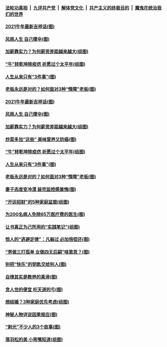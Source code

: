

####  [法轮功真相](../../../../basic/blob/master/README.md?t=02120831) &nbsp;|&nbsp; [九评共产党](../../../../9ping.md/blob/master/README.md?t=02120831) &nbsp;|&nbsp; [解体党文化](../../../../jtdwh.md/blob/master/README.md?t=02120831)  &nbsp;|&nbsp; [共产主义的终极目的](../../../../gczydzjmd.md/blob/master/README.md?t=02120831) &nbsp;|&nbsp; [魔鬼在统治我们的世界](../../../../mgztzwmdsj.md/blob/master/README.md?t=02120831) 

#### [2021牛年最新吉祥话(图)](../pages/p8/962193.md?t=02120831) 

#### [风雨人生 自己撑伞(图)](../pages/p8/962172.md?t=02120831) 

#### [加薪靠实力？为何薪资差距越来越大(组图)](../pages/p8/962200.md?t=02120831) 

#### [“牛”转乾坤除疫疠 祈愿过个太平年(组图)](../pages/p8/959437.md?t=02120831) 

#### [人生从来只有“3件事”(图)](../pages/p8/962007.md?t=02120831) 

#### [老板永远是对的？如何面对3种“情障”老板(图)](../pages/p8/962077.md?t=02120831) 

#### [2021牛年最新吉祥话(图)](../pages/p8/962193.md?t=02120831) 

#### [风雨人生 自己撑伞(图)](../pages/p8/962172.md?t=02120831) 

#### [加薪靠实力？为何薪资差距越来越大(组图)](../pages/p8/962200.md?t=02120831) 

#### [炒菜多加“这些” 美味营养又防癌(图)](../pages/p8/961648.md?t=02120831) 

#### [“牛”转乾坤除疫疠 祈愿过个太平年(组图)](../pages/p8/959437.md?t=02120831) 

#### [人生从来只有“3件事”(图)](../pages/p8/962007.md?t=02120831) 

#### [老板永远是对的？如何面对3种“情障”老板(图)](../pages/p8/962077.md?t=02120831) 

#### [妻子态度变冷漠 装完监控感羞愧(图)](../pages/p8/962046.md?t=02120831) 

#### [“开运招财”的5种家庭盆栽(组图)](../pages/p8/961645.md?t=02120831) 

#### [为200名病人免除65万医疗费的医生(图)](../pages/p8/961479.md?t=02120831) 

#### [让书真正为己所用的“实践笔记”(组图)](../pages/p8/961544.md?t=02120831) 

#### [惊人的“逃避定律”：凡躲过 必加倍偿还(图)](../pages/p8/961953.md?t=02120831) 

#### [“男做三打孤单 女做四无后嗣”啥意思？(图)](../pages/p8/961918.md?t=02120831) 

#### [别把“快乐”的钥匙交给别人(图)](../pages/p8/961472.md?t=02120831) 

#### [自律其实是教养的真谛(图)](../pages/p8/961848.md?t=02120831) 

#### [贪人世的便宜 吃天道的亏(图)](../pages/p8/961840.md?t=02120831) 

#### [想结婚？3种家庭优先考虑(组图)](../pages/p8/961826.md?t=02120831) 

#### [神秘人物详说因果报应(图)](../pages/p8/961469.md?t=02120831) 

#### [“剥光”不少人的3个故事(图)](../pages/p8/961486.md?t=02120831) 

#### [落羽松的美 小弯嘴知道(组图)](../pages/p8/961672.md?t=02120831) 

